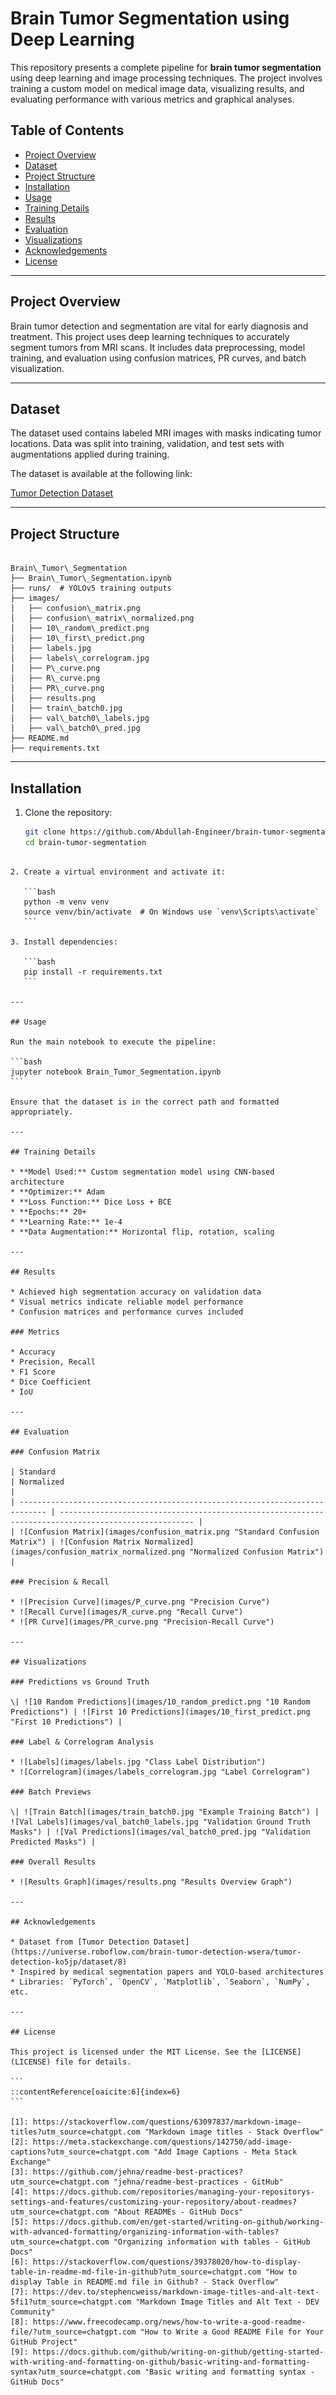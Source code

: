 # Brain Tumor Segmentation using Deep Learning

This repository presents a complete pipeline for **brain tumor segmentation** using deep learning and image processing techniques. The project involves training a custom model on medical image data, visualizing results, and evaluating performance with various metrics and graphical analyses.

## Table of Contents

- [Project Overview](#project-overview)
- [Dataset](#dataset)
- [Project Structure](#project-structure)
- [Installation](#installation)
- [Usage](#usage)
- [Training Details](#training-details)
- [Results](#results)
- [Evaluation](#evaluation)
- [Visualizations](#visualizations)
- [Acknowledgements](#acknowledgements)
- [License](#license)

---

## Project Overview

Brain tumor detection and segmentation are vital for early diagnosis and treatment. This project uses deep learning techniques to accurately segment tumors from MRI scans. It includes data preprocessing, model training, and evaluation using confusion matrices, PR curves, and batch visualization.

---

## Dataset

The dataset used contains labeled MRI images with masks indicating tumor locations. Data was split into training, validation, and test sets with augmentations applied during training.

The dataset is available at the following link:

[Tumor Detection Dataset](https://universe.roboflow.com/brain-tumor-detection-wsera/tumor-detection-ko5jp/dataset/8)

---

## Project Structure

```

Brain\_Tumor\_Segmentation
├── Brain\_Tumor\_Segmentation.ipynb
├── runs/  # YOLOv5 training outputs
├── images/
│   ├── confusion\_matrix.png
│   ├── confusion\_matrix\_normalized.png
│   ├── 10\_random\_predict.png
│   ├── 10\_first\_predict.png
│   ├── labels.jpg
│   ├── labels\_correlogram.jpg
│   ├── P\_curve.png
│   ├── R\_curve.png
│   ├── PR\_curve.png
│   ├── results.png
│   ├── train\_batch0.jpg
│   ├── val\_batch0\_labels.jpg
│   ├── val\_batch0\_pred.jpg
├── README.md
├── requirements.txt

````

---

## Installation

1. Clone the repository:

   ```bash
   git clone https://github.com/Abdullah-Engineer/brain-tumor-segmentation.git
   cd brain-tumor-segmentation
````

2. Create a virtual environment and activate it:

   ```bash
   python -m venv venv
   source venv/bin/activate  # On Windows use `venv\Scripts\activate`
   ```

3. Install dependencies:

   ```bash
   pip install -r requirements.txt
   ```

---

## Usage

Run the main notebook to execute the pipeline:

```bash
jupyter notebook Brain_Tumor_Segmentation.ipynb
```

Ensure that the dataset is in the correct path and formatted appropriately.

---

## Training Details

* **Model Used:** Custom segmentation model using CNN-based architecture
* **Optimizer:** Adam
* **Loss Function:** Dice Loss + BCE
* **Epochs:** 20+
* **Learning Rate:** 1e-4
* **Data Augmentation:** Horizontal flip, rotation, scaling

---

## Results

* Achieved high segmentation accuracy on validation data
* Visual metrics indicate reliable model performance
* Confusion matrices and performance curves included

### Metrics

* Accuracy
* Precision, Recall
* F1 Score
* Dice Coefficient
* IoU

---

## Evaluation

### Confusion Matrix

| Standard                                                                     | Normalized                                                                                           |
| ---------------------------------------------------------------------------- | ---------------------------------------------------------------------------------------------------- |
| ![Confusion Matrix](images/confusion_matrix.png "Standard Confusion Matrix") | ![Confusion Matrix Normalized](images/confusion_matrix_normalized.png "Normalized Confusion Matrix") |

### Precision & Recall

* ![Precision Curve](images/P_curve.png "Precision Curve")
* ![Recall Curve](images/R_curve.png "Recall Curve")
* ![PR Curve](images/PR_curve.png "Precision-Recall Curve")

---

## Visualizations

### Predictions vs Ground Truth

\| ![10 Random Predictions](images/10_random_predict.png "10 Random Predictions") | ![First 10 Predictions](images/10_first_predict.png "First 10 Predictions") |

### Label & Correlogram Analysis

* ![Labels](images/labels.jpg "Class Label Distribution")
* ![Correlogram](images/labels_correlogram.jpg "Label Correlogram")

### Batch Previews

\| ![Train Batch](images/train_batch0.jpg "Example Training Batch") | ![Val Labels](images/val_batch0_labels.jpg "Validation Ground Truth Masks") | ![Val Predictions](images/val_batch0_pred.jpg "Validation Predicted Masks") |

### Overall Results

* ![Results Graph](images/results.png "Results Overview Graph")

---

## Acknowledgements

* Dataset from [Tumor Detection Dataset](https://universe.roboflow.com/brain-tumor-detection-wsera/tumor-detection-ko5jp/dataset/8)
* Inspired by medical segmentation papers and YOLO-based architectures
* Libraries: `PyTorch`, `OpenCV`, `Matplotlib`, `Seaborn`, `NumPy`, etc.

---

## License

This project is licensed under the MIT License. See the [LICENSE](LICENSE) file for details.

```
::contentReference[oaicite:6]{index=6}
```

[1]: https://stackoverflow.com/questions/63097837/markdown-image-titles?utm_source=chatgpt.com "Markdown image titles - Stack Overflow"
[2]: https://meta.stackexchange.com/questions/142750/add-image-captions?utm_source=chatgpt.com "Add Image Captions - Meta Stack Exchange"
[3]: https://github.com/jehna/readme-best-practices?utm_source=chatgpt.com "jehna/readme-best-practices - GitHub"
[4]: https://docs.github.com/repositories/managing-your-repositorys-settings-and-features/customizing-your-repository/about-readmes?utm_source=chatgpt.com "About READMEs - GitHub Docs"
[5]: https://docs.github.com/en/get-started/writing-on-github/working-with-advanced-formatting/organizing-information-with-tables?utm_source=chatgpt.com "Organizing information with tables - GitHub Docs"
[6]: https://stackoverflow.com/questions/39378020/how-to-display-table-in-readme-md-file-in-github?utm_source=chatgpt.com "How to display Table in README.md file in Github? - Stack Overflow"
[7]: https://dev.to/stephencweiss/markdown-image-titles-and-alt-text-5fi1?utm_source=chatgpt.com "Markdown Image Titles and Alt Text - DEV Community"
[8]: https://www.freecodecamp.org/news/how-to-write-a-good-readme-file/?utm_source=chatgpt.com "How to Write a Good README File for Your GitHub Project"
[9]: https://docs.github.com/github/writing-on-github/getting-started-with-writing-and-formatting-on-github/basic-writing-and-formatting-syntax?utm_source=chatgpt.com "Basic writing and formatting syntax - GitHub Docs"
